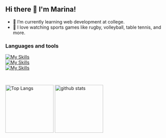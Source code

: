## Hi there 👋 I'm Marina!

- 🌱 I’m currently learning web development at college.
- 🏉 I love watching sports games like rugby, volleyball, table tennis, and more.

### Languages and tools
[![My Skills](https://skillicons.dev/icons?i=js,ts,py,django,sass,tailwind,materialui)](https://skillicons.dev)
<br>
[![My Skills](https://skillicons.dev/icons?i=react,nextjs,redux,nodejs,express,mongodb,postgres)](https://skillicons.dev)
<br>
[![My Skills](https://skillicons.dev/icons?i=aws,git,githubactions,docker,bun,figma)](https://skillicons.dev)


<br>
<p align="left"> 
  <img alt="Top Langs" height="150px" src="https://github-readme-stats.vercel.app/api/top-langs/?username=MarinaYano&layout=compact&show_icons=true" />
  <img alt="github stats" height="150px" src="https://github-readme-stats.vercel.app/api?username=MarinaYano&hide=contribs" />
</p>

